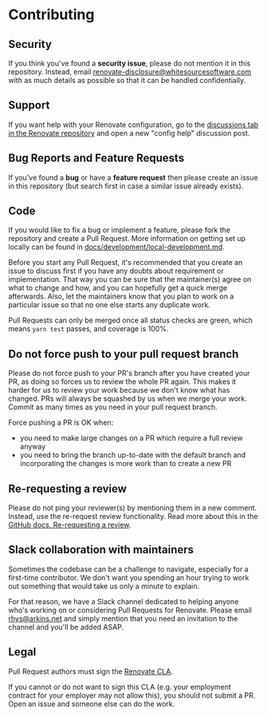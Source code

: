 # Contributing

## Security

If you think you've found a **security issue**, please do not mention it in this repository.
Instead, email renovate-disclosure@whitesourcesoftware.com with as much details as possible so that it can be handled confidentially.

## Support

If you want help with your Renovate configuration, go to the [discussions tab in the Renovate repository](https://github.com/renovatebot/renovate/discussions) and open a new "config help" discussion post.

## Bug Reports and Feature Requests

If you've found a **bug** or have a **feature request** then please create an issue in this repository (but search first in case a similar issue already exists).

## Code

If you would like to fix a bug or implement a feature, please fork the repository and create a Pull Request.
More information on getting set up locally can be found in [docs/development/local-development.md](https://github.com/renovatebot/renovate/blob/master/docs/development/local-development.md).

Before you start any Pull Request, it's recommended that you create an issue to discuss first if you have any doubts about requirement or implementation.
That way you can be sure that the maintainer(s) agree on what to change and how, and you can hopefully get a quick merge afterwards.
Also, let the maintainers know that you plan to work on a particular issue so that no one else starts any duplicate work.

Pull Requests can only be merged once all status checks are green, which means `yarn test` passes, and coverage is 100%.

## Do not force push to your pull request branch

Please do not force push to your PR's branch after you have created your PR, as doing so forces us to review the whole PR again.
This makes it harder for us to review your work because we don't know what has changed.
PRs will always be squashed by us when we merge your work.
Commit as many times as you need in your pull request branch.

Force pushing a PR is OK when:

- you need to make large changes on a PR which require a full review anyway
- you need to bring the branch up-to-date with the default branch and incorporating the changes is more work than to create a new PR

## Re-requesting a review

Please do not ping your reviewer(s) by mentioning them in a new comment.
Instead, use the re-request review functionality.
Read more about this in the [GitHub docs, Re-requesting a review](https://docs.github.com/en/free-pro-team@latest/github/collaborating-with-issues-and-pull-requests/incorporating-feedback-in-your-pull-request#re-requesting-a-review).

## Slack collaboration with maintainers

Sometimes the codebase can be a challenge to navigate, especially for a first-time contributor.
We don't want you spending an hour trying to work out something that would take us only a minute to explain.

For that reason, we have a Slack channel dedicated to helping anyone who's working on or considering Pull Requests for Renovate.
Please email rhys@arkins.net and simply mention that you need an invitation to the channel and you'll be added ASAP.

## Legal

Pull Request authors must sign the [Renovate CLA](https://cla-assistant.io/renovateapp/renovate).

If you cannot or do not want to sign this CLA (e.g. your employment contract for your employer may not allow this), you should not submit a PR.
Open an issue and someone else can do the work.
